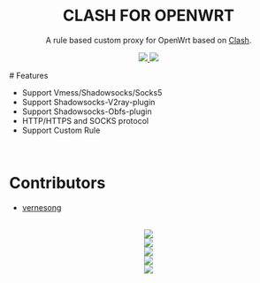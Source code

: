 
<h1 align="center"> 
    <br>CLASH FOR OPENWRT
</h1>

<p align="center">
A rule based custom proxy for OpenWrt based on <a href="https://github.com/Dreamacro/clash" target="_blank">Clash</a>.
</p>

<p align="center">
    <a href="https://github.com/frainzy1477/clash/releases" target="_blank">
        <img src="https://img.shields.io/badge/release-v0.13.0-blue.svg">
    </a>
    <a href="https://github.com/Dreamacro/clash"  target="_blank">
        <img src="https://img.shields.io/badge/Clash-v0.13.0-orange.svg"/>
    </a>
</p>
# Features

- Support Vmess/Shadowsocks/Socks5
- Support Shadowsocks-V2ray-plugin
- Support Shadowsocks-Obfs-plugin
- HTTP/HTTPS and SOCKS protocol
- Support Custom Rule
<br>

# Contributors

- <a href="https://github.com/vernesong"  target="_blank">
        vernesong
    </a>

<br>

<div align=center><img src="https://raw.githubusercontent.com/frainzy1477/clash/master/preview/1.png" /></div>

<div align=center><img src="https://raw.githubusercontent.com/frainzy1477/clash/master/preview/2.png" /></div>

<div align=center><img src="https://raw.githubusercontent.com/frainzy1477/clash/master/preview/3.png" /></div>

<div align=center><img src="https://raw.githubusercontent.com/frainzy1477/clash/master/preview/4.png" /></div>

<div align=center><img src="https://raw.githubusercontent.com/frainzy1477/clash/master/preview/5.png" /></div>
